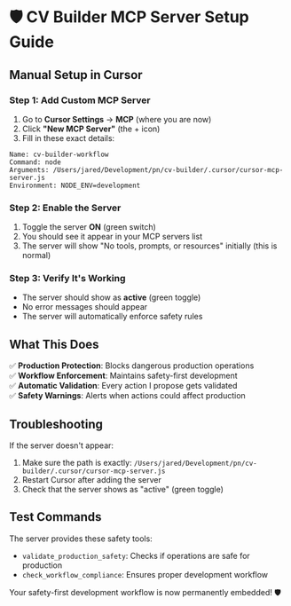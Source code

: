 # 🛡️ CV Builder MCP Server Setup Guide

## Manual Setup in Cursor

### Step 1: Add Custom MCP Server
1. Go to **Cursor Settings** → **MCP** (where you are now)
2. Click **"New MCP Server"** (the + icon)
3. Fill in these exact details:

```
Name: cv-builder-workflow
Command: node
Arguments: /Users/jared/Development/pn/cv-builder/.cursor/cursor-mcp-server.js
Environment: NODE_ENV=development
```

### Step 2: Enable the Server
1. Toggle the server **ON** (green switch)
2. You should see it appear in your MCP servers list
3. The server will show "No tools, prompts, or resources" initially (this is normal)

### Step 3: Verify It's Working
- The server should show as **active** (green toggle)
- No error messages should appear
- The server will automatically enforce safety rules

## What This Does

✅ **Production Protection**: Blocks dangerous production operations  
✅ **Workflow Enforcement**: Maintains safety-first development  
✅ **Automatic Validation**: Every action I propose gets validated  
✅ **Safety Warnings**: Alerts when actions could affect production  

## Troubleshooting

If the server doesn't appear:
1. Make sure the path is exactly: `/Users/jared/Development/pn/cv-builder/.cursor/cursor-mcp-server.js`
2. Restart Cursor after adding the server
3. Check that the server shows as "active" (green toggle)

## Test Commands

The server provides these safety tools:
- `validate_production_safety`: Checks if operations are safe for production
- `check_workflow_compliance`: Ensures proper development workflow

Your safety-first development workflow is now permanently embedded! 🛡️
